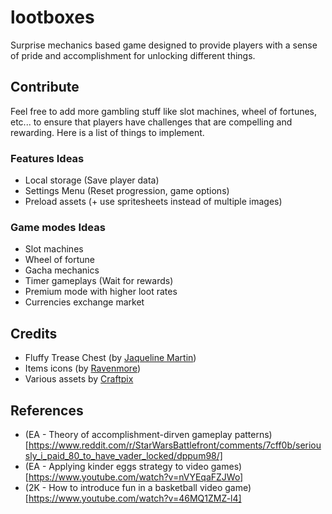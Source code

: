 # lootboxes

Surprise mechanics based game designed to provide players with a sense of pride and accomplishment for unlocking different things.

## Contribute

Feel free to add more gambling stuff like slot machines, wheel of fortunes, etc... to ensure that players have challenges that are compelling and rewarding.
Here is a list of things to implement.

### Features Ideas
* Local storage (Save player data)
* Settings Menu (Reset progression, game options)
* Preload assets (+ use spritesheets instead of multiple images)

### Game modes Ideas
* Slot machines
* Wheel of fortune
* Gacha mechanics
* Timer gameplays (Wait for rewards)
* Premium mode with higher loot rates
* Currencies exchange market

## Credits

* Fluffy Trease Chest (by [Jaqueline Martin](https://www.patreon.com/darkparadigmgames))
* Items icons (by [Ravenmore](http://dycha.net/))
* Various assets by [Craftpix](https://craftpix.net/)

## References

* (EA - Theory of accomplishment-dirven gameplay patterns)[https://www.reddit.com/r/StarWarsBattlefront/comments/7cff0b/seriously_i_paid_80_to_have_vader_locked/dppum98/]
* (EA - Applying kinder eggs strategy to video games)[https://www.youtube.com/watch?v=nVYEqaFZJWo]
* (2K - How to introduce fun in a basketball video game)[https://www.youtube.com/watch?v=46MQ1ZMZ-l4]
